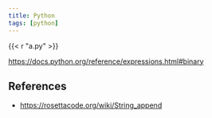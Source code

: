 ```yaml
---
title: Python
tags: [python]
---
```


{{< r "a.py" >}}

<https://docs.python.org/reference/expressions.html#binary>

## References

- <https://rosettacode.org/wiki/String_append>
